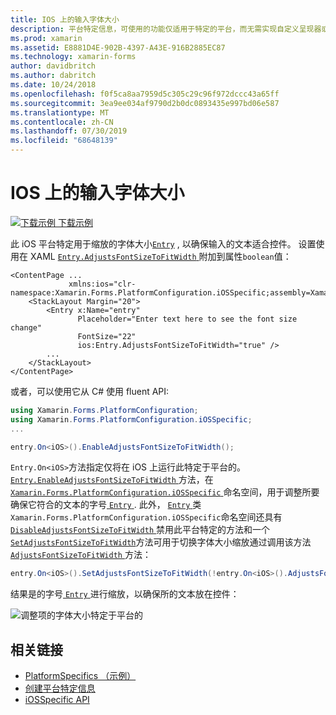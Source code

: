 ```yaml
---
title: IOS 上的输入字体大小
description: 平台特定信息，可使用的功能仅适用于特定的平台，而无需实现自定义呈现器或效果。 本文介绍如何使用特定于 iOS 平台的来缩放条目的字体大小。
ms.prod: xamarin
ms.assetid: E8881D4E-902B-4397-A43E-916B2885EC87
ms.technology: xamarin-forms
author: davidbritch
ms.author: dabritch
ms.date: 10/24/2018
ms.openlocfilehash: f0f5ca8aa7959d5c305c29c96f972dccc43a65ff
ms.sourcegitcommit: 3ea9ee034af9790d2b0dc0893435e997bd06e587
ms.translationtype: MT
ms.contentlocale: zh-CN
ms.lasthandoff: 07/30/2019
ms.locfileid: "68648139"
---
```

# <a name="entry-font-size-on-ios"></a>IOS 上的输入字体大小

[![下载示例](~/media/shared/download.png) 下载示例](https://docs.microsoft.com/samples/xamarin/xamarin-forms-samples/userinterface-platformspecifics)

此 iOS 平台特定用于缩放的字体大小[`Entry`](xref:Xamarin.Forms.Entry) , 以确保输入的文本适合控件。 设置使用在 XAML [ `Entry.AdjustsFontSizeToFitWidth` ](xref:Xamarin.Forms.PlatformConfiguration.iOSSpecific.Entry.AdjustsFontSizeToFitWidthProperty)附加到属性`boolean`值：

```xaml
<ContentPage ...
             xmlns:ios="clr-namespace:Xamarin.Forms.PlatformConfiguration.iOSSpecific;assembly=Xamarin.Forms.Core"
    <StackLayout Margin="20">
        <Entry x:Name="entry"
               Placeholder="Enter text here to see the font size change"
               FontSize="22"
               ios:Entry.AdjustsFontSizeToFitWidth="true" />
        ...
    </StackLayout>
</ContentPage>
```

或者，可以使用它从 C# 使用 fluent API:

```csharp
using Xamarin.Forms.PlatformConfiguration;
using Xamarin.Forms.PlatformConfiguration.iOSSpecific;
...

entry.On<iOS>().EnableAdjustsFontSizeToFitWidth();
```

`Entry.On<iOS>`方法指定仅将在 iOS 上运行此特定于平台的。 [ `Entry.EnableAdjustsFontSizeToFitWidth` ](xref:Xamarin.Forms.PlatformConfiguration.iOSSpecific.Entry.EnableAdjustsFontSizeToFitWidth(Xamarin.Forms.IPlatformElementConfiguration{Xamarin.Forms.PlatformConfiguration.iOS,Xamarin.Forms.Entry}))方法，在[ `Xamarin.Forms.PlatformConfiguration.iOSSpecific` ](xref:Xamarin.Forms.PlatformConfiguration.iOSSpecific)命名空间，用于调整所要确保它符合的文本的字号[ `Entry` ](xref:Xamarin.Forms.Entry). 此外， [ `Entry` ](xref:Xamarin.Forms.PlatformConfiguration.iOSSpecific.Entry)类`Xamarin.Forms.PlatformConfiguration.iOSSpecific`命名空间还具有[ `DisableAdjustsFontSizeToFitWidth` ](xref:Xamarin.Forms.PlatformConfiguration.iOSSpecific.Entry.DisableAdjustsFontSizeToFitWidth(Xamarin.Forms.IPlatformElementConfiguration{Xamarin.Forms.PlatformConfiguration.iOS,Xamarin.Forms.Entry}))禁用此平台特定的方法和一个[ `SetAdjustsFontSizeToFitWidth`](xref:Xamarin.Forms.PlatformConfiguration.iOSSpecific.Entry.SetAdjustsFontSizeToFitWidth(Xamarin.Forms.IPlatformElementConfiguration{Xamarin.Forms.PlatformConfiguration.iOS,Xamarin.Forms.Entry},System.Boolean))方法可用于切换字体大小缩放通过调用该方法[ `AdjustsFontSizeToFitWidth` ](xref:Xamarin.Forms.PlatformConfiguration.iOSSpecific.Entry.AdjustsFontSizeToFitWidth(Xamarin.Forms.IPlatformElementConfiguration{Xamarin.Forms.PlatformConfiguration.iOS,Xamarin.Forms.Entry}))方法：

```csharp
entry.On<iOS>().SetAdjustsFontSizeToFitWidth(!entry.On<iOS>().AdjustsFontSizeToFitWidth());
```

结果是的字号[ `Entry` ](xref:Xamarin.Forms.Entry)进行缩放，以确保所的文本放在控件：

![](entry-font-size-images/entry-font-size.png "调整项的字体大小特定于平台的")

## <a name="related-links"></a>相关链接

- [PlatformSpecifics （示例）](https://docs.microsoft.com/samples/xamarin/xamarin-forms-samples/userinterface-platformspecifics)
- [创建平台特定信息](~/xamarin-forms/platform/platform-specifics/index.md#creating-platform-specifics)
- [iOSSpecific API](xref:Xamarin.Forms.PlatformConfiguration.iOSSpecific)
